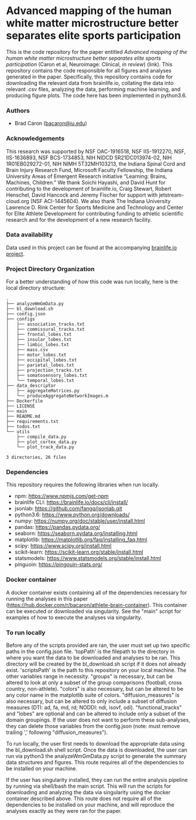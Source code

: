 # Advanced mapping of the human white matter microstructure better separates elite sports participation

This is the code repository for the paper entitled _Advanced mapping of the human white matter microstructure better separates elite sports participation_ (Caron et al, Neuroimage: Clinical, _in review_) (link). This repository contains the code responsible for all figures and analyses generated in the paper. Specifically, this repository contains code for downloading the relevant data from brainlife.io, collating the data into relevant .csv files, analyzing the data, performing machine learning, and producing figure plots. The code here has been implemented in python3.6.
<!--
#![fig1](./reports/figures/fig1.png)

#![fig2](./reports/figures/fig2.png)
-->

### Authors 

- Brad Caron (bacaron@iu.edu)

### Acknowledgements  

This research was supported by NSF OAC-1916518, NSF IIS-1912270, NSF, IIS-1636893, NSF BCS-1734853, NIH NIDCD 5R21DC013974-02, NIH 1R01EB029272-01, NIH NIMH 5T32MH103213, the Indiana Spinal Cord and Brain Injury Research Fund, Microsoft Faculty Fellowship, the Indiana University Areas of Emergent Research initiative “Learning: Brains, Machines, Children.” We thank Soichi Hayashi, and David Hunt for contributing to the development of brainlife.io, Craig Stewart, Robert Henschel, David Hancock and Jeremy Fischer for support with jetstream-cloud.org (NSF ACI-1445604). We also thank The Indiana University Lawrence D. Rink Center for Sports Medicine and Technology and Center for Elite Athlete Development for contributing funding to athletic scientific research and for the development of a new research facility.

### Data availability

Data used in this project can be found at the accompanying [brainlife.io project](https://brainlife.io/project/5cb8973c71a8630036207a6a).

### Project Directory Organization

For a better understanding of how this code was run locally, here is the local directory structure:

	.
	├── analyzeWmGmData.py
	├── bl_download.sh
	├── config.json
	├── configs
	│   ├── association_tracks.txt
	│   ├── commissural_tracks.txt
	│   ├── frontal_lobes.txt
	│   ├── insular_lobes.txt
	│   ├── limbic_lobes.txt
	│   ├── mass.csv
	│   ├── motor_lobes.txt
	│   ├── occipital_lobes.txt
	│   ├── parietal_lobes.txt
	│   ├── projection_tracks.txt
	│   ├── somatosensory_lobes.txt
	│   └── temporal_lobes.txt
	├── data_descriptor
	│   ├── aggregateMatrices.py
	│   └── produceAggregateNetworkImages.m
	├── Dockerfile
	├── LICENSE
	├── main
	├── README.md
	├── requirements.txt
	├── todos.txt
	└── utils
	    ├── compile_data.py
	    ├── plot_cortex_data.py
	    └── plot_track_data.py

	3 directories, 26 files

<!--
<sub> This material is based upon work supported by the National Science Foundation Graduate Research Fellowship under Grant No. 1342962. Any opinion, findings, and conclusions or recommendations expressed in this material are those of the authors(s) and do not necessarily reflect the views of the National Science Foundation. </sub>
-->

### Dependencies

This repository requires the following libraries when run locally. 

- npm: https://www.npmjs.com/get-npm
- brainlife CLI: https://brainlife.io/docs/cli/install/
- jsonlab: https://github.com/fangq/jsonlab.git
- python3.6: https://www.python.org/downloads/
- numpy: https://numpy.org/doc/stable/user/install.html
- pandas: https://pandas.pydata.org/
- seaborn: https://seaborn.pydata.org/installing.html
- matplotlib: https://matplotlib.org/faq/installing_faq.html
- scipy: https://www.scipy.org/install.html
- scikit-learn: https://scikit-learn.org/stable/install.html
- statsmodels: https://www.statsmodels.org/stable/install.html
- pinguoin: https://pingouin-stats.org/

### Docker container

A docker container exists containing all of the dependencies necessary for running the analyses in this paper (https://hub.docker.com/r/bacaron/athlete-brain-container). This container can be executed or downloaded via singularity. See the "main" script for examples of how to execute the analyses via singularity.

### To run locally

Before any of the scripts provided are ran, the user must set up two specific paths in the config.json file. 'topPath' is the filepath to the directory in where you want the data to be downloaded and analyses to be ran. This directory will be created by the bl_download.sh script if it does not already exist. 'scriptsPath' is the path to this repository on your local machine. The other variables range in necessity. "groups" is necessary, but can be altered to look at only a subset of the group comparisons (football, cross country, non-athlete). "colors" is also necessary, but can be altered to be any color name in the matplotlib suite of colors. "diffusion_measures" is also necessary, but can be altered to only include a subset of diffusion measures (DTI: ad, fa, md, rd; NODDI: ndi, isovf, odi). "functional_tracks" and "lobes" are optional and can be altered to include only a subset of the domain groupings. If the user does not want to perform these sub-analyses, they can delete those variables from the config.json (note: must remove trailing ',' following "diffusion_measures"). 

To run locally, the user first needs to download the appropriate data using the bl_download.sh shell script. Once the data is downloaded, the user can run via python3 the analyzeWmGmData.py script to generate the summary data structures and figures. This route requires all of the dependencies to be installed on your machine.

If the user has singularity installed, they can run the entire analysis pipeline by running via shell/bash the main script. This will run the scripts for downloading and analyzing the data via singularity using the docker container described above. This route does not require all of the dependencies to be installed on your machine, and will reproduce the analyses exactly as they were ran for the paper.



